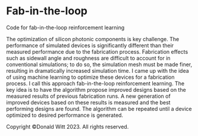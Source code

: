 # Fab-in-the-loop
Code for fab-in-the-loop reinforcement learning

The optimization of silicon photonic components is key challenge. The performance of simulated
devices is significantly different than their measured performance due to the fabrication
process. Fabrication effects such as sidewall angle and roughness are difficult to account
for in conventional simulations; to do so, the simulation mesh must be made finer, 
resulting in dramatically increased simulation time. I came up with the idea of using machine
learning to optimize these devices for a fabrication process. I call this approach fab-in-the-loop
reinforcement learning. The key idea is to have the algorithm propose improved designs based on the
measured results of previous fabrication runs. A new generation of improved devices based on these 
results is measured and the best performing designs are found. The algorithm can be repeated until 
a device optimized to desired performance is generated. 

Copyright ©Donald Witt 2023. All rights reserved.
